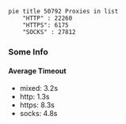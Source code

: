 
```mermaid
pie title 50792 Proxies in list
    "HTTP" : 22260
    "HTTPS": 6175
    "SOCKS" : 27812
```

### Some Info
#### Average Timeout

- mixed: 3.2s
- http: 1.3s
- https: 8.3s
- socks: 4.8s
